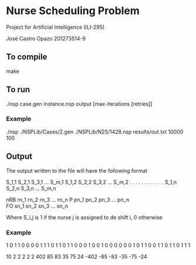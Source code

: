 # Nurse Scheduling Problem
Project for Artificial Intelligence (ILI-295)

José Castro Opazo
201273514-9

## To compile
make

## To run
./nsp case.gen instance.nsp output [max-iterations [retries]]
### Example
./nsp ./NSPLib/Cases/2.gen ./NSPLib/N25/1428.nsp results/out.txt 10000 100

## Output
The output  written to the file will have the following format

S_1,1 S_2,1 S_3,1 ... S_m,1 
S_1,2 S_2,2 S_3,2 ... S_m,2 
  .     .     .         .
  .     .     .         .
  .     .     .         .
S_1,n S_2,n S_3,n ... S_m,n

nRB rn_1 rn_2 rn_3 ... rn_n
P   pn_1 pn_2 pn_3 ... pn_n  
FO  sn_1 sn_2 sn_3 ... sn_n  

Where S_i,j is 1 if the nurse j is assigned to de shift i, 0 otherwise

### Example
1 0 1 1 0 0 0 0 1 
1 1 0 1 1 0 1 1 0 
0 0 1 0 0 1 0 0 0 
0 0 0 1 0 1 1 0 0 
1 1 0 1 1 0 1 1 1 

10 2 2 2 2 2 
402 85 83 35 75 24 
-402 -85 -83 -35 -75 -24 